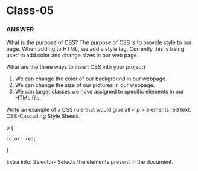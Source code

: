 # Class-05

### ANSWER

What is the purpose of CSS?
The purpose of CSS is to provide style to our page. When adding to HTML, we add a style tag. Currently this is being used to add color and change sizes in our web page.

What are the three ways to insert CSS into your project?

1. We can change the color of our background in our webpage.
2. We can change the size of our pictures in our webpage.
3. We can target classes we have assigned to specific elements in our HTML file.

Write an example of a CSS rule that would give all < p > elements red text.
CSS-Cascading Style Sheets.

p {

    color: red;
}

Extra info:
Selector- Selects the elements present in the document.